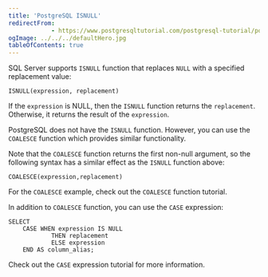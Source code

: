```yaml
---
title: 'PostgreSQL ISNULL'
redirectFrom: 
            - https://www.postgresqltutorial.com/postgresql-tutorial/postgresql-isnull/
ogImage: ../../../defaultHero.jpg
tableOfContents: true
---
```

<!-- wp:paragraph -->

SQL Server supports `ISNULL` function that replaces `NULL` with a specified replacement value:

<!-- /wp:paragraph -->

<!-- wp:code -->

```
ISNULL(expression, replacement)
```

<!-- /wp:code -->

<!-- wp:paragraph -->

If the `expression` is NULL, then the `ISNULL` function returns the `replacement`. Otherwise, it returns the result of the `expression`.

<!-- /wp:paragraph -->

<!-- wp:paragraph -->

PostgreSQL does not have the `ISNULL` function. However, you can use the `COALESCE` function which provides similar functionality.

<!-- /wp:paragraph -->

<!-- wp:paragraph -->

Note that the `COALESCE` function returns the first non-null argument, so the following syntax has a similar effect as the `ISNULL` function above:

<!-- /wp:paragraph -->

<!-- wp:code -->

```
COALESCE(expression,replacement)
```

<!-- /wp:code -->

<!-- wp:paragraph -->

For the `COALESCE` example, check out the `COALESCE` function tutorial.

<!-- /wp:paragraph -->

<!-- wp:paragraph -->

In addition to `COALESCE` function, you can use the `CASE` expression:

<!-- /wp:paragraph -->

<!-- wp:code -->

```
SELECT
    CASE WHEN expression IS NULL
            THEN replacement
            ELSE expression
    END AS column_alias;
```

<!-- /wp:code -->

<!-- wp:paragraph -->

Check out the `CASE` expression tutorial for more information.

<!-- /wp:paragraph -->
